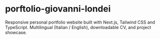 # porftolio-giovanni-londei
Responsive personal portfolio website built with Next.js, Tailwind CSS and TypeScript. Multilingual (Italian / English), downloadable CV, and project showcase.
